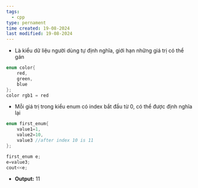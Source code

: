 ```yaml
---
tags:
  - cpp
type: pernament
time created: 19-08-2024
last modified: 19-08-2024
---
```

- Là kiểu dữ liệu người dùng tự định nghĩa, giới hạn những giá trị có thể gán
```cpp
enum color{
	red,
	green,
	blue
};
color rgb1 = red
```
- Mỗi giá trị trong kiểu enum có index bắt đầu từ 0, có thể được định nghĩa lại
```cpp
enum first_enum{
	value1=1, 
	value2=10, 
	value3 //after index 10 is 11
};

first_enum e;
e=value3;
cout<<e;
```
- **Output:** 11
